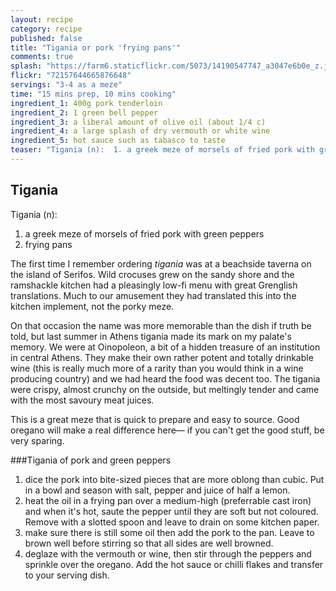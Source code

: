 ```yaml
---
layout: recipe
category: recipe
published: false
title: "Tigania or pork 'frying pans'"
comments: true
splash: "https://farm6.staticflickr.com/5073/14190547747_a3047e6b0e_z.jpg"
flickr: "72157644665876648"
servings: "3-4 as a meze"
time: "15 mins prep, 10 mins cooking"
ingredient_1: 400g pork tenderloin
ingredient_2: 1 green bell pepper
ingredient_3: a liberal amount of olive oil (about 1/4 c)
ingredient_4: a large splash of dry vermouth or white wine
ingredient_5: hot sauce such as tabasco to taste
teaser: "Tigania (n):  1. a greek meze of morsels of fried pork with green peppers 2. frying pans"
---
```


## Tigania

Tigania (n): 
1. a greek meze of morsels of fried pork with green peppers
2. frying pans

The first time I remember ordering _tigania_ was at a beachside taverna on the island of Serifos. Wild crocuses grew on the sandy shore and the ramshackle kitchen had a pleasingly low-fi menu with great Grenglish translations. Much to our amusement they had translated this into the kitchen implement, not the porky meze. 

On that occasion the name was more memorable than the dish if truth be told, but last summer in Athens tigania made its mark on my palate's memory. We were at Oinopoleon, a bit of a hidden treasure of an institution in central Athens. They make their own rather potent and totally drinkable wine (this is really much more of a rarity than you would think in a wine producing country) and we had heard the food was decent too. The tigania were crispy, almost crunchy on the outside, but meltingly tender and came with the most savoury meat juices.

This is a great meze that is quick to prepare and easy to source. Good oregano will make a real difference here–– if you can't get the good stuff, be very sparing.

###Tigania of pork and green peppers

1. dice the pork into bite-sized pieces that are more oblong than cubic. Put in a bowl and season with salt, pepper and juice of half a lemon.
2. heat the oil in a frying pan over a medium-high (preferrable cast iron) and when it's hot, saute the pepper until they are soft but not coloured. Remove with a slotted spoon and leave to drain on some kitchen paper.
3. make sure there is still some oil then add the pork to the pan. Leave to brown well before stirring so that all sides are well browned.
4. deglaze with the vermouth or wine, then stir through the peppers and sprinkle over the oregano. Add the hot sauce or chilli flakes and transfer to your serving dish.




